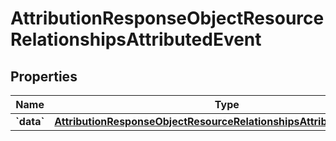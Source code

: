 
# AttributionResponseObjectResourceRelationshipsAttributedEvent

## Properties
| Name | Type | Description | Notes |
| ------------ | ------------- | ------------- | ------------- |
| **&#x60;data&#x60;** | [**AttributionResponseObjectResourceRelationshipsAttributedEventData**](AttributionResponseObjectResourceRelationshipsAttributedEventData.md) |  |  [optional] |



